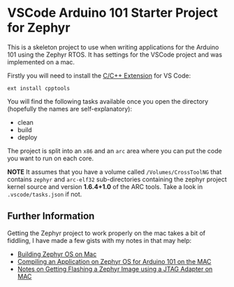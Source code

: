VSCode Arduino 101 Starter Project for Zephyr
=============================================

This is a skeleton project to use when writing applications for the Arduino 101 using the Zephyr RTOS.  It has settings for the VSCode project and was implemented on a mac.

Firstly you will need to install the [C/C++ Extension](https://marketplace.visualstudio.com/items?itemName=ms-vscode.cpptools) for VS Code:
    
    ext install cpptools
    
You will find the following tasks available once you open the directory (hopefully the names are self-explanatory):
- clean
- build
- deploy

The project is split into an `x86` and an `arc` area where you can put the code you want to run on each core.

**NOTE** It assumes that you have a volume called `/Volumes/CrossToolNG` that contains `zephyr` and `arc-elf32` sub-directories containing the zephyr project kernel source and version **1.6.4+1.0** of the ARC tools.  Take a look in `.vscode/tasks.json` if not.

Further Information
-------------------

Getting the Zephyr project to work properly on the mac takes a bit of fiddling, I have made a few gists with my notes in that may help:

- [Building Zephyr OS on Mac](https://gist.github.com/kmp1/9d6068766b1bd841494cad3ab1128622)
- [Compiling an Application on Zephyr OS for Arduino 101 on the MAC](https://gist.github.com/kmp1/60247d08d4c9c235439872c7bfce2ab4)
- [Notes on Getting Flashing a Zephyr Image using a JTAG Adapter on MAC](https://gist.github.com/kmp1/7fc987aebb11e73cab433264e0ed8123)